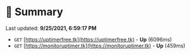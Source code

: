 # 📖 Summary
Last updated: **9/25/2021, 6:59:17 PM**

- `GET` [https://uptimerfree.tk](https://uptimerfree.tk) - **Up** (6096ms)
- `GET` [https://monitoruptimer.tk](https://monitoruptimer.tk) - **Up** (459ms)
